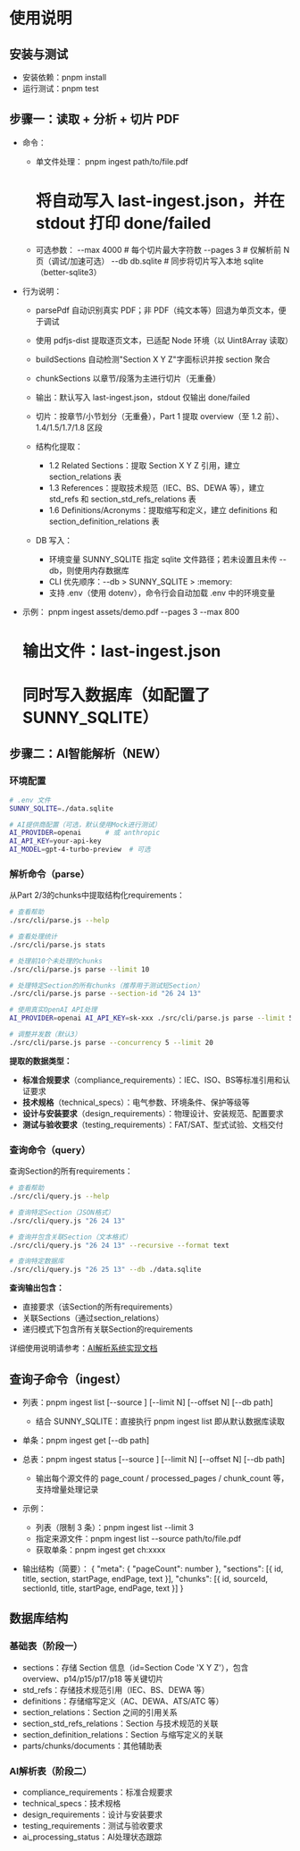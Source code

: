 # 使用说明

## 安装与测试
- 安装依赖：pnpm install
- 运行测试：pnpm test

## 步骤一：读取 + 分析 + 切片 PDF
- 命令：
  - 单文件处理：
    pnpm ingest path/to/file.pdf
    # 将自动写入 last-ingest.json，并在 stdout 打印 done/failed
  - 可选参数：
    --max 4000    # 每个切片最大字符数
    --pages 3     # 仅解析前 N 页（调试/加速可选）
    --db db.sqlite # 同步将切片写入本地 sqlite（better-sqlite3）

- 行为说明：
  - parsePdf 自动识别真实 PDF；非 PDF（纯文本等）回退为单页文本，便于调试
  - 使用 pdfjs-dist 提取逐页文本，已适配 Node 环境（以 Uint8Array 读取）
  - buildSections 自动检测"Section X Y Z"字面标识并按 section 聚合
  - chunkSections 以章节/段落为主进行切片（无重叠）
  - 输出：默认写入 last-ingest.json，stdout 仅输出 done/failed
  - 切片：按章节/小节划分（无重叠），Part 1 提取 overview（至 1.2 前）、1.4/1.5/1.7/1.8 区段
  - 结构化提取：
    - 1.2 Related Sections：提取 Section X Y Z 引用，建立 section_relations 表
    - 1.3 References：提取技术规范（IEC、BS、DEWA 等），建立 std_refs 和 section_std_refs_relations 表
    - 1.6 Definitions/Acronyms：提取缩写和定义，建立 definitions 和 section_definition_relations 表

  - DB 写入：
    - 环境变量 SUNNY_SQLITE 指定 sqlite 文件路径；若未设置且未传 --db，则使用内存数据库
    - CLI 优先顺序：--db > SUNNY_SQLITE > :memory:
    - 支持 .env（使用 dotenv），命令行会自动加载 .env 中的环境变量

- 示例：
  pnpm ingest assets/demo.pdf --pages 3 --max 800
  # 输出文件：last-ingest.json
  # 同时写入数据库（如配置了 SUNNY_SQLITE）

## 步骤二：AI智能解析（NEW）

### 环境配置
```bash
# .env 文件
SUNNY_SQLITE=./data.sqlite

# AI提供商配置（可选，默认使用Mock进行测试）
AI_PROVIDER=openai      # 或 anthropic
AI_API_KEY=your-api-key
AI_MODEL=gpt-4-turbo-preview  # 可选
```

### 解析命令（parse）

从Part 2/3的chunks中提取结构化requirements：

```bash
# 查看帮助
./src/cli/parse.js --help

# 查看处理统计
./src/cli/parse.js stats

# 处理前10个未处理的chunks
./src/cli/parse.js parse --limit 10

# 处理特定Section的所有chunks（推荐用于测试短Section）
./src/cli/parse.js parse --section-id "26 24 13"

# 使用真实OpenAI API处理
AI_PROVIDER=openai AI_API_KEY=sk-xxx ./src/cli/parse.js parse --limit 5

# 调整并发数（默认3）
./src/cli/parse.js parse --concurrency 5 --limit 20
```

**提取的数据类型：**
- **标准合规要求**（compliance_requirements）：IEC、ISO、BS等标准引用和认证要求
- **技术规格**（technical_specs）：电气参数、环境条件、保护等级等
- **设计与安装要求**（design_requirements）：物理设计、安装规范、配置要求
- **测试与验收要求**（testing_requirements）：FAT/SAT、型式试验、文档交付

### 查询命令（query）

查询Section的所有requirements：

```bash
# 查看帮助
./src/cli/query.js --help

# 查询特定Section（JSON格式）
./src/cli/query.js "26 24 13"

# 查询并包含关联Section（文本格式）
./src/cli/query.js "26 24 13" --recursive --format text

# 查询特定数据库
./src/cli/query.js "26 25 13" --db ./data.sqlite
```

**查询输出包含：**
- 直接要求（该Section的所有requirements）
- 关联Sections（通过section_relations）
- 递归模式下包含所有关联Section的requirements

详细使用说明请参考：[AI解析系统实现文档](ai-implementation.md)

## 查询子命令（ingest）

- 列表：pnpm ingest list [--source <file>] [--limit N] [--offset N] [--db path]
  - 结合 SUNNY_SQLITE：直接执行 pnpm ingest list 即从默认数据库读取
- 单条：pnpm ingest get <id> [--db path]
- 总表：pnpm ingest status [--source <file>] [--limit N] [--offset N] [--db path]
  - 输出每个源文件的 page_count / processed_pages / chunk_count 等，支持增量处理记录

- 示例：
  - 列表（限制 3 条）：pnpm ingest list --limit 3
  - 指定来源文件：pnpm ingest list --source path/to/file.pdf
  - 获取单条：pnpm ingest get ch:xxxx

- 输出结构（简要）：
  {
    "meta": { "pageCount": number },
    "sections": [{ id, title, section, startPage, endPage, text }],
    "chunks": [{ id, sourceId, sectionId, title, startPage, endPage, text }]
  }

## 数据库结构

### 基础表（阶段一）
- sections：存储 Section 信息（id=Section Code 'X Y Z'），包含 overview、p14/p15/p17/p18 等关键切片
- std_refs：存储技术规范引用（IEC、BS、DEWA 等）
- definitions：存储缩写定义（AC、DEWA、ATS/ATC 等）
- section_relations：Section 之间的引用关系
- section_std_refs_relations：Section 与技术规范的关联
- section_definition_relations：Section 与缩写定义的关联
- parts/chunks/documents：其他辅助表

### AI解析表（阶段二）
- compliance_requirements：标准合规要求
- technical_specs：技术规格
- design_requirements：设计与安装要求
- testing_requirements：测试与验收要求
- ai_processing_status：AI处理状态跟踪
